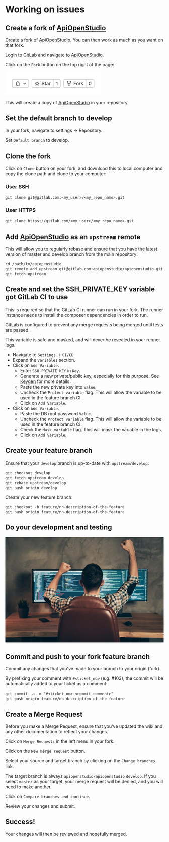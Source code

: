 Working on issues
=================

Create a fork of [ApiOpenStudio][gitlab]
----------------------------------------

Create a fork of [ApiOpenStudio][gitlab]. You can then work as much as you
want on that fork.

Login to GitLab and navigate to [ApiOpenStudio][gitlab].

Click on the ```Fork``` button on the top right of the page:

![Create a fork button][create_fork]

This will create a copy of [ApiOpenStudio][gitlab] in your repository.

Set the default branch to develop
---------------------------------

In your fork, navigate to settings -> Repository.

Set ```Default branch``` to develop.

Clone the fork
--------------

Click on ```Clone``` button on your fork, and download this to local computer
and copy the clone path and clone to your computer:

### User SSH

    git clone git@gitlab.com:<my_user>/<my_repo_name>.git

### User HTTPS

    git clone https://gitlab.com/<my_user>/<my_repo_name>.git

Add [ApiOpenStudio][gitlab] as an ```upstream``` remote
-------------------------------------------------------

This will allow you to regularly rebase and ensure that you have the latest
version of master and develop branch from the main repository:

    cd /path/to/apiopenstudio
    git remote add upstream git@gitlab.com:apiopenstudio/apiopenstudio.git
    git fetch upstream

Create and set the SSH_PRIVATE_KEY variable got GitLab CI to use
----------------------------------------------------------------

This is required so that the GitLab CI runner can run in your fork. The runner
instance needs to install the composer dependencies in order to run.

GitLab is configured to prevent any merge requests being merged until tests are
passed.

This variable is safe and masked, and will never be revealed in your runner
logs.

* Navigate to ```Settings``` -> ```CI/CD```.
* Expand the ```Variables``` section.
* Click on ```Add Variable```.
  * Enter ```SSH_PRIVATE_KEY``` in ```Key```.
  * Generate a new private/public key, especially for this purpose.
    See [Keygen][keygen] for more details.
  * Paste the new private key into ```Value```.
  * Uncheck the ```Protect variable``` flag. This will allow the variable to
    be used in the feature branch CI.
  * Click on ```Add Variable```.
* Click on ```Add Variable```.
  * Paste the DB root password ```Value```.
  * Uncheck the ```Protect variable``` flag. This will allow the variable to
    be used in the feature branch CI.
  * Check the ```Mask variable``` flag. This will mask the variable in the
    logs.
  * Click on ```Add Variable```.

Create your feature branch
--------------------------

Ensure that your ```develop``` branch is up-to-date with ```upstream/develop```:

    git checkout develop
    git fetch upstream develop
    git rebase upstream/develop
    git push origin develop

Create your new feature branch:

    git checkout -b feature/nn-description-of-the-feature
    git push origin feature/nn-description-of-the-feature

Do your development and testing
-------------------------------

![Happy developer][happy_developer]

Commit and push to your fork feature branch
-------------------------------------------

Commit any changes that you've made to your branch to your origin (fork).

By prefixing your comment with ```#<ticket_no>``` (e.g. #103), the commit will
be automatically added to your ticket as a comment:

    git commit -a -m "#<ticket_no> <commit_comment>"
    git push origin feature/nn-description-of-the-feature

Create a Merge Request
----------------------

Before you make a Merge Request, ensure that you've updated the wiki and any
other documentation to reflect your changes.

Click on ```Merge Requests``` in the left menu in your fork.

Click on the ```New merge request``` button.

Select your source and target branch by clicking on the ```Change branches```
link.

The target branch is always ```apiopenstudio/apiopenstudio``` ```develop```. If you
select ```master``` as your target, your merge request will be denied, and you
will need to make another.

Click on ```Compare branches and continue```.

Review your changes and submit.

Success!
--------

Your changes will then be reviewed and hopefully merged.








[gitlab]: https://gitlab.com/apiopenstudio/apiopenstudio
[create_fork]: images/create-fork.png
[keygen]: https://www.ssh.com/ssh/keygen/]
[happy_developer]: images/happy-developer.jpeg
